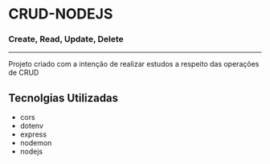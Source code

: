 # CRUD-NODEJS

### Create, Read, Update, Delete

___
Projeto criado com a intenção de realizar estudos a respeito das operações de CRUD

## Tecnolgias Utilizadas

- cors
- dotenv
- express
- nodemon
- nodejs
